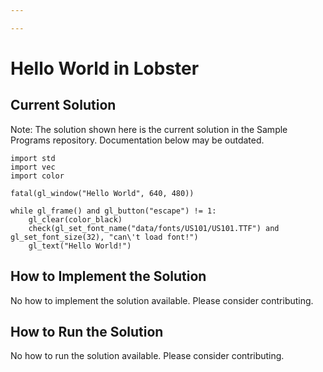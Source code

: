 ```yaml
---

---
```


# Hello World in Lobster

## Current Solution

Note: The solution shown here is the current solution in the Sample Programs repository. Documentation below may be outdated.

```Lobster
import std
import vec
import color

fatal(gl_window("Hello World", 640, 480))

while gl_frame() and gl_button("escape") != 1:
    gl_clear(color_black)
    check(gl_set_font_name("data/fonts/US101/US101.TTF") and gl_set_font_size(32), "can\'t load font!")
    gl_text("Hello World!")
```

## How to Implement the Solution

No how to implement the solution available. Please consider contributing.

## How to Run the Solution

No how to run the solution available. Please consider contributing.